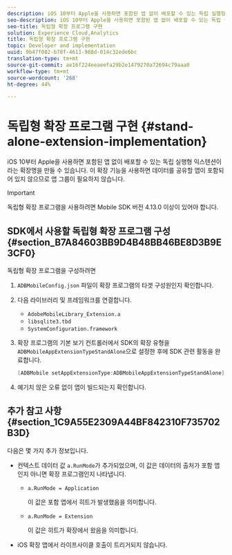 ```yaml
---
description: iOS 10부터 Apple을 사용하면 포함된 앱 없이 배포할 수 있는 독립 실행형 익스텐션이라는 확장명을 만들 수 있습니다. 이 확장 기능을 사용하면 데이터를 공유할 앱이 포함되어 있지 않으므로 앱 그룹이 필요하지 않습니다.
seo-description: iOS 10부터 Apple을 사용하면 포함된 앱 없이 배포할 수 있는 독립 실행형 익스텐션이라는 확장명을 만들 수 있습니다. 이 확장 기능을 사용하면 데이터를 공유할 앱이 포함되어 있지 않으므로 앱 그룹이 필요하지 않습니다.
seo-title: 독립형 확장 프로그램 구현
solution: Experience Cloud,Analytics
title: 독립형 확장 프로그램 구현
topic: Developer and implementation
uuid: 9b47f082-b78f-4611-968d-014c32ede6bc
translation-type: tm+mt
source-git-commit: ae16f224eeaeefa29b2e1479270a72694c79aaa0
workflow-type: tm+mt
source-wordcount: '268'
ht-degree: 44%

---
```



# 독립형 확장 프로그램 구현 {#stand-alone-extension-implementation}

iOS 10부터 Apple을 사용하면 포함된 앱 없이 배포할 수 있는 독립 실행형 익스텐션이라는 확장명을 만들 수 있습니다. 이 확장 기능을 사용하면 데이터를 공유할 앱이 포함되어 있지 않으므로 앱 그룹이 필요하지 않습니다.

>[!IMPORTANT]
>
>독립형 확장 프로그램을 사용하려면 Mobile SDK 버전 4.13.0 이상이 있어야 합니다.

## SDK에서 사용할 독립형 확장 프로그램 구성 {#section_B7A84603BB9D4B48BB46BE8D3B9E3CF0}

독립형 확장 프로그램을 구성하려면

1. `ADBMobileConfig.json` 파일이 확장 프로그램의 타겟 구성원인지 확인합니다.
1. 다음 라이브러리 및 프레임워크를 연결합니다.

   * `AdobeMobileLibrary_Extension.a`
   * `libsqlite3.tbd`
   * `SystemConfiguration.framework`

1. 확장 프로그램의 기본 보기 컨트롤러에서 SDK의 확장 유형을 `ADBMobileAppExtensionTypeStandAlone`으로 설정한 후에 SDK 관련 활동을 완료합니다.

   ```objective-c
   [ADBMobile setAppExtensionType:ADBMobileAppExtensionTypeStandAlone];
   ```

1. 예기치 않은 오류 없이 앱이 빌드되는지 확인합니다.

## 추가 참고 사항 {#section_1C9A55E2309A44BF842310F735702B3D}

다음은 몇 가지 추가 정보입니다.

* 컨텍스트 데이터 값 `a.RunMode`가 추가되었으며, 이 값은 데이터의 출처가 포함 앱인지 아니면 확장 프로그램인지 나타냅니다.

   * `a.RunMode = Application`

      이 값은 포함 앱에서 히트가 발생했음을 의미합니다.
   * `a.RunMode = Extension`

      이 값은 히트가 확장에서 왔음을 의미합니다.

* iOS 확장 앱에서 라이프사이클 호출이 트리거되지 않습니다.

